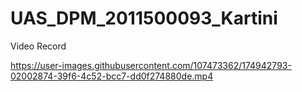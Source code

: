 # UAS_DPM_2011500093_Kartini

Video Record

https://user-images.githubusercontent.com/107473362/174942793-02002874-39f6-4c52-bcc7-dd0f274880de.mp4

